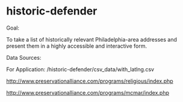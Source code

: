 historic-defender
=================

Goal: 

To take a list of historically relevant Philadelphia-area addresses and present them in a highly accessible and interactive form.

Data Sources:

For Application: /historic-defender/csv_data/with_latlng.csv

http://www.preservationalliance.com/programs/religious/index.php

http://www.preservationalliance.com/programs/mcmar/index.php
